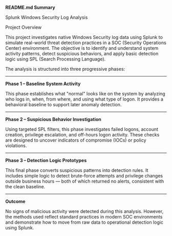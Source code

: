 **README.md Summary**

 Splunk Windows Security Log Analysis

Project Overview

This project investigates native Windows Security log data using Splunk to simulate real-world threat detection practices in a SOC (Security Operations Center) environment. The objective is to identify and understand system activity patterns, detect suspicious behaviors, and apply basic detection logic using SPL (Search Processing Language).

The analysis is structured into three progressive phases:

---

**Phase 1 – Baseline System Activity**

This phase establishes what "normal" looks like on the system by analyzing who logs in, when, from where, and using what type of logon. It provides a behavioral baseline to support later anomaly detection.

---

**Phase 2 – Suspicious Behavior Investigation**

Using targeted SPL filters, this phase investigates failed logons, account creation, privilege escalation, and off-hours logon activity. These checks are designed to uncover indicators of compromise (IOCs) or policy violations.

---

**Phase 3 – Detection Logic Prototypes**

This final phase converts suspicious patterns into detection rules. It includes simple logic to detect brute-force attempts and privilege changes outside business hours — both of which returned no alerts, consistent with the clean baseline.

---

**Outcome**

No signs of malicious activity were detected during this analysis. However, the methods used reflect standard practices in modern SOC environments and demonstrate how to move from raw data to operational detection logic using Splunk.
